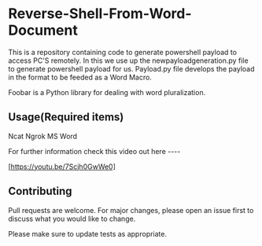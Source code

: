 # Reverse-Shell-From-Word-Document
This is a repository containing code to generate powershell payload to access PC'S remotely. In this we use up the newpayloadgeneration.py file to generate powershell payload for us. Payload.py file develops the payload in the format to be feeded as a Word Macro.


Foobar is a Python library for dealing with word pluralization.

## Usage(Required items)

Ncat
Ngrok
MS Word

For further information check this video out here ----

[https://youtu.be/7Scjh0GwWe0]

## Contributing
Pull requests are welcome. For major changes, please open an issue first to discuss what you would like to change.

Please make sure to update tests as appropriate.
